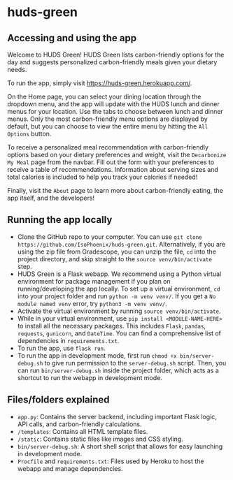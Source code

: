 # huds-green

## Accessing and using the app

Welcome to HUDS Green! HUDS Green lists carbon-friendly options for the day and suggests personalized carbon-friendly meals given your dietary needs.

To run the app, simply visit https://huds-green.herokuapp.com/.

On the Home page, you can select your dining location through the dropdown menu, and the app will update with the HUDS lunch and dinner menus for your location. Use the tabs to choose between lunch and dinner menus. Only the most carbon-friendly menu options are displayed by default, but you can choose to view the entire menu by hitting the `All Options` button.

To receive a personalized meal recommendation with carbon-friendly options based on your dietary preferences and weight, visit the `Decarbonize My Meal` page from the navbar. Fill out the form with your preferences to receive a table of recommendations. Information about serving sizes and total calories is included to help you track your calories if needed!

Finally, visit the `About` page to learn more about carbon-friendly eating, the app itself, and the developers!

## Running the app locally

- Clone the GitHub repo to your computer. You can use `git clone https://github.com/IsoPhoenix/huds-green.git`. Alternatively, if you are using the zip file from Gradescope, you can unzip the file, `cd` into the project directory, and skip straight to the `source venv/bin/activate` step.
- HUDS Green is a Flask webapp. We recommend using a Python virtual environment for package management if you plan on running/developing the app locally. To set up a virtual environment, `cd` into your project folder and run `python -m venv venv/`. If you get a `No module named venv` error, try `python3 -m venv venv/`.
- Activate the virtual environment by running `source venv/bin/activate`.
- While in your virtual environment, use `pip install <MODULE-NAME-HERE>` to install all the necessary packages. This includes `Flask`, `pandas`, `requests`, `gunicorn`, and `DateTime`. You can find a comprehensive list of dependencies in `requirements.txt`.
- To run the app, use `flask run`.
- To run the app in development mode, first run `chmod +x bin/server-debug.sh` to give run permission to the `server-debug.sh` script. Then, you can run `bin/server-debug.sh` inside the project folder, which acts as a shortcut to run the webapp in development mode.

## Files/folders explained

- `app.py`: Contains the server backend, including important Flask logic, API calls, and carbon-friendly calculations.
- `/templates`: Contains all HTML template files.
- `/static`: Contains static files like images and CSS styling.
- `bin/server-debug.sh`: A short shell script that allows for easy launching in development mode.
- `Procfile` and `requirements.txt`: Files used by Heroku to host the webapp and manage dependencies.
